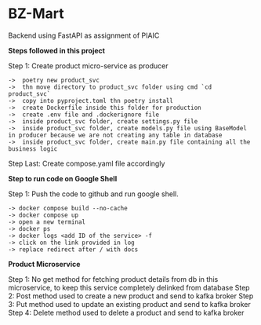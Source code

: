 # BZ-Mart
 Backend using FastAPI as assignment of PIAIC

**Steps followed in this project**

Step 1: Create product micro-service as producer

    ->  poetry new product_svc
    ->  thn move directory to product_svc folder using cmd `cd product_svc`
    ->  copy into pyproject.toml thn poetry install
    ->  create Dockerfile inside this folder for production
    ->  create .env file and .dockerignore file
    ->  inside product_svc folder, create settings.py file
    ->  inside product_svc folder, create models.py file using BaseModel in producer because we are not creating any table in database
    ->  inside product_svc folder, create main.py file containing all the business logic

Step Last: Create compose.yaml file accordingly

**Step to run code on Google Shell**

Step 1: Push the code to github and run google shell.

	-> docker compose build --no-cache
	-> docker compose up
	-> open a new terminal
	-> docker ps
	-> docker logs <add ID of the service> -f
	-> click on the link provided in log
	-> replace redirect after / with docs

**Product Microservice**

Step 1: No get method for fetching product details from db in this microservice, to keep this service completely delinked from database
Step 2: Post method used to create a new product and send to kafka broker
Step 3: Put method used to update an existing product and send to kafka broker
Step 4: Delete method used to delete a product and send to kafka broker


    
